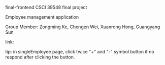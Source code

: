 final-frontend CSCI 39548 final project

Employee management application

Group Member: Zongming Ke, Chengen Wei, Xuanrong Hong, Guangyang Sun

link:

tip: in singleEmployee page, click twice "+" and "-" symbol button if no respond after clicking the button.
